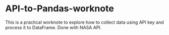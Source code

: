 # API-to-Pandas-worknote
This is a practical worknote to explore how to collect data using API key and process it to DataFrame. Done with NASA API. 
